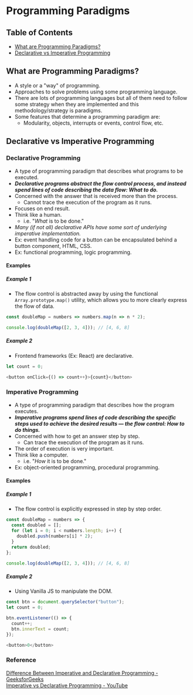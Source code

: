 # Programming Paradigms

## Table of Contents
- [What are Programming Paradigms?](#what-are-programming-paradigms)
- [Declarative vs Imperative Programming](#declarative-vs-imperative-programming)

## What are Programming Paradigms?
- A style or a "way" of programming.
- Approaches to solve problems using some programming language.
- There are lots of programming languages but all of them need to follow some strategy when they are implemented and this methodology/strategy is paradigms.
- Some features that determine a programming paradigm are:
  - Modularity, objects, interrupts or events, control flow, etc.

## Declarative vs Imperative Programming
### Declarative Programming
- A type of programming paradigm that describes what programs to be executed.
- ***Declarative programs abstract the flow control process, and instead spend lines of code describing the data flow: What to do.***
- Concerned with the answer that is received more than the process.
  - Cannot trace the execution of the program as it runs.
- Focuses on end result.
- Think like a human.
  - i.e. "*What* is to be done."
- *Many (if not all) declarative APIs have some sort of underlying imperative implementation.*
- Ex: event handling code for a button can be encapsulated behind a button component, HTML, CSS.
- Ex: functional programming, logic programming.
#### Examples
##### Example 1
- The flow control is abstracted away by using the functional `Array.prototype.map()` utility, which allows you to more clearly express the flow of data.
```js
const doubleMap = numbers => numbers.map(n => n * 2);

console.log(doubleMap([2, 3, 4])); // [4, 6, 8]
```
##### Example 2
- Frontend frameworks (Ex: React) are declarative.
```js
let count = 0;

<button onClick={() => count++}>{count}</button>
```

### Imperative Programming
- A type of programming paradigm that describes how the program executes.
- ***Imperative programs spend lines of code describing the specific steps used to achieve the desired results — the flow control: How to do things.***
- Concerned with how to get an answer step by step.
  - Can trace the execution of the program as it runs.
- The order of execution is very important.
- Think like a computer.
  - i.e. "*How* it is to be done."
- Ex: object-oriented programming, procedural programming.
#### Examples
##### Example 1
- The flow control is explicitly expressed in step by step order.
```js
const doubleMap = numbers => {
  const doubled = [];
  for (let i = 0; i < numbers.length; i++) {
    doubled.push(numbers[i] * 2);
  }
  return doubled;
};

console.log(doubleMap([2, 3, 4])); // [4, 6, 8]
```
##### Example 2
- Using Vanilla JS to manipulate the DOM.
```js
const btn = document.querySelector("button");
let count = 0;

btn.eventListener(() => {
  count++;
  btn.innerText = count;
});

<button>0</button>
```
### Reference
[Difference Between Imperative and Declarative Programming - GeeksforGeeks](https://www.geeksforgeeks.org/difference-between-imperative-and-declarative-programming/)  
[Imperative vs Declarative Programming - YouTube](https://www.youtube.com/watch?v=E7Fbf7R3x6I&ab_channel=uidotdev)
